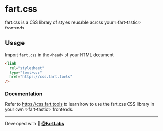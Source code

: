 # fart.css

fart.css is a CSS library of styles reusable across your ✨fart-tastic✨
frontends.

## Usage

Import `fart.css` in the `<head>` of your HTML document.

```html
<link
  rel="stylesheet"
  type="text/css"
  href="https://css.fart.tools"
/>
```

### Documentation

Refer to <https://css.fart.tools> to learn how to use the fart.css CSS library
in your own ✨fart-tastic✨ frontends.

---

Developed with 💖 [**@FartLabs**](https://github.com/FartLabs)
